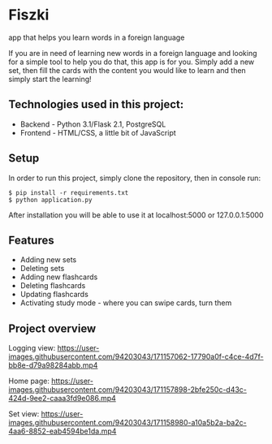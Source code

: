 # Fiszki 
app that helps you learn words in a foreign language

If you are in need of learning new words in a foreign language and looking for a simple tool to help you do that, this app is for you. Simply add a new set, then fill the cards with the content you would like to learn and then simply start the learning!

## Technologies used in this project:
- Backend - Python 3.1/Flask 2.1, PostgreSQL
- Frontend - HTML/CSS, a little bit of JavaScript

## Setup
In order to run this project, simply clone the repository, then in console run:
```
$ pip install -r requirements.txt
$ python application.py
```
After installation you will be able to use it at localhost:5000 or 127.0.0.1:5000

## Features
* Adding new sets
* Deleting sets
* Adding new flashcards
* Deleting flashcards
* Updating flashcards
* Activating study mode - where you can swipe cards, turn them

## Project overview

Logging view:
https://user-images.githubusercontent.com/94203043/171157062-17790a0f-c4ce-4d7f-bb8e-d79a98284abb.mp4

Home page:
https://user-images.githubusercontent.com/94203043/171157898-2bfe250c-d43c-424d-9ee2-caaa3fd9e086.mp4

Set view:
https://user-images.githubusercontent.com/94203043/171158980-a10a5b2a-ba2c-4aa6-8852-eab4594be1da.mp4



